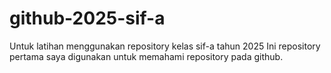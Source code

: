 # github-2025-sif-a
Untuk latihan menggunakan repository kelas sif-a tahun 2025
Ini repository pertama saya digunakan untuk memahami repository pada github.
